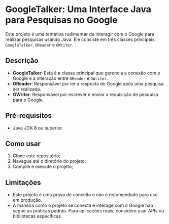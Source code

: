 # GoogleTalker: Uma Interface Java para Pesquisas no Google

Este projeto é uma tentativa rudimentar de interagir com o Google para realizar pesquisas usando Java. Ele consiste em três classes principais: `GoogleTalker`, `GReader` e `GWriter`.

## Descrição

- **GoogleTalker**: Esta é a classe principal que gerencia a conexão com o Google e a interação entre `GReader` e `GWriter`.
- **GReader**: Responsável por ler a resposta do Google após uma pesquisa ser realizada.
- **GWriter**: Responsável por escrever e enviar a requisição de pesquisa para o Google.

## Pré-requisitos

- Java JDK 8 ou superior.

## Como usar

1. Clone este repositório;
2. Navegue até o diretório do projeto;
3. Compile e execute o projeto;

## Limitações

- Este projeto é uma prova de conceito e não é recomendado para uso em produção.
- A maneira como o projeto se conecta e interage com o Google não segue as práticas padrão. Para aplicações reais, considere usar APIs ou bibliotecas específicas.
   
